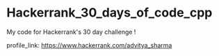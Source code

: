 # Hackerrank_30_days_of_code_cpp

My code for Hackerrank's 30 day challenge !

profile_link: https://www.hackerrank.com/advitya_sharma
